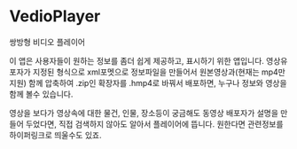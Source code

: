# VedioPlayer
쌍방형 비디오 플레이어

이 앱은 사용자들이 원하는 정보를 좀더 쉽게 제공하고, 표시하기 위한 앱입니다. 
영상유포자가 지정된 형식으로 xml포멧으로 정보파일을 만들어서 원본영상과(현재는 mp4만 지원) 함께 압축하여 .zip인 확장자를 .hmp4로 바꿔서 배포하면,
누구나 정보와 영상을 함께 볼수 있습니다.

영상을 보다가 영상속에 대한 물건, 인물, 장소등이 궁금해도 동영상 배포자가 설명을 만들어 두었다면, 직접 검색하지 않아도 알아서 플레이어에 뜹니다.
원한다면 관련정보를 하이퍼링크로 띄울수도 있죠.
